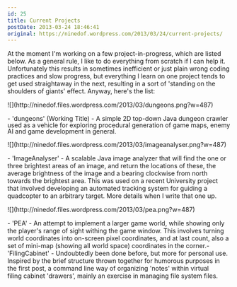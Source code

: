 ```yaml
---
id: 25
title: Current Projects
postDate: 2013-03-24 18:46:41
original: https://ninedof.wordpress.com/2013/03/24/current-projects/
---
```


<p>At the moment I'm working on a few project-in-progress, which are listed below. As a general rule, I like to do everything from scratch if I can help it. Unfortunately this results in sometimes inefficient or just plain wrong coding practices and slow progress, but everything I learn on one project tends to get used straightaway in the next, resulting in a sort of 'standing on the shoulders of giants' effect. Anyway, here's the list:</p><p>![](http://ninedof.files.wordpress.com/2013/03/dungeons.png?w=487)</p>
- <span style="line-height:14px;">'dungeons' (Working Title) - A simple 2D top-down Java dungeon crawler used as a vehicle for exploring procedural generation of game maps, enemy AI and game development in general.</span>
<p>![](http://ninedof.files.wordpress.com/2013/03/imageanalyser.png?w=487)</p>
- 'ImageAnalyser' - A scalable Java image analyzer that will find the one or three brightest areas of an image, and return the locations of these, the average brightness of the image and a bearing clockwise from north towards the brightest area. This was used on a recent University project that involved developing an automated tracking system for guiding a quadcopter to an arbitrary target. More details when I write that one up. 
<p>![](http://ninedof.files.wordpress.com/2013/03/pea.png?w=487)</p>
- 'PEA' - An attempt to implement a larger game world, while showing only the player's range of sight withing the game window. This involves turning world coordinates into on-screen pixel coordinates, and at last count, also a set of mini-map (showing all world space) coordinates in the corner.- 'FilingCabinet' - Undoubtedly been done before, but more for personal use. Inspired by the brief structure thrown together for humorous purposes in the first post, a command line way of organizing 'notes' within virtual filing cabinet 'drawers', mainly an exercise in managing file system files. 


